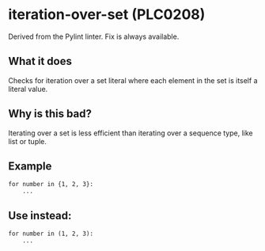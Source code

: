 # iteration-over-set (PLC0208)
Derived from the Pylint linter.
Fix is always available.
## What it does
Checks for iteration over a set literal where each element in the set is
itself a literal value.
## Why is this bad?
Iterating over a set is less efficient than iterating over a sequence
type, like list or tuple.
## Example
```
for number in {1, 2, 3}:
    ...
```
## Use instead:
```
for number in (1, 2, 3):
    ...
```